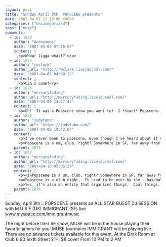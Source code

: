 ```yaml
---
layout: post
title: "Sunday April 8th  POPSCENE presents"
date: 2007-04-02 22:18:00 +0000
categories: ["Uncategorized"]
tags: ["muse"]
comments:
  - id: 1873
    author: "Anonymous"
    date: "2007-04-03 07:15:03"
    content: |
      <p>Whoa! Jigga what!?!</p>
  - id: 1874
    author: "rwclark"
    author_url: "http://rwclark.livejournal.com/"
    date: "2007-04-05 04:09:28"
    content: |
      <p>Can I come?</p>
  - id: 1875
    author: "mercuryfading"
    author_url: "http://mercuryfading.livejournal.com/"
    date: "2007-04-09 14:27:42"
    content: |
      <p>Oh!  It was a Popscene show you went to!  I *heart* Popscene.  It's the best club night in the known universe, as far as I can tell.</p>
  - id: 1876
    author: "judytuna"
    author_url: "https://judytuna.com/"
    date: "2007-04-09 19:42:04"
    content: |
      <p>I've never been to popscene, even though I've heard about it since I was a freshman in the dorms (since it's 18+). Actually, I went to popscene once in 2004 to try to see Muse, but we couldn't get in the door and we tried to watch Muse's set through a window. Best club night in the known universe? Geez, I have to go check it out someday.</p>
      <p>Popscene is a um, club, right? Somewhere in SF, far away from bart? Is it also a, like, entity that organizes things? I'm confused. The show I went to wasn't AT Popscene... it was at a really scary place on sixth street between market and mission, which made it really easy to bart to, but I was still scared.</p>
    parent: 1875
  - id: 1877
    author: "mercuryfading"
    author_url: "http://mercuryfading.livejournal.com/"
    date: "2007-04-10 05:05:29"
    content: |
      <p><i>Popscene is a um, club, right? Somewhere in SF, far away from bart? Is it also a, like, entity that organizes things? I'm confused.</i></p>
      <p>Popscene is a club night.  It used to be over by the...baseball stadium...the new one...PacBell Park?  Whatever it's called now.  But that was its new home and I think for awhile it was rotating around at different clubs.</p>
      <p>Yes, it's also an entity that organizes things.  Cool things.  Indie rock and Britpop things.</p>
    parent: 1876
---
```


Sunday, April 8th :: POPSCENE presents an ALL STAR GUEST DJ SESSION with
M U S E (UK)
IMMIGRANT (SF) live www.myspace.com/immigrantmusic

The night before their SF show, MUSE will be in the house playing their favorite james for you! MUSE tourmates IMMIGRANT will be playing live.
There are no advance tickets available for this event.
At the Dark Room at Club 6
60 Sixth Street
21+, $8 cover
From 10 PM to 2 AM